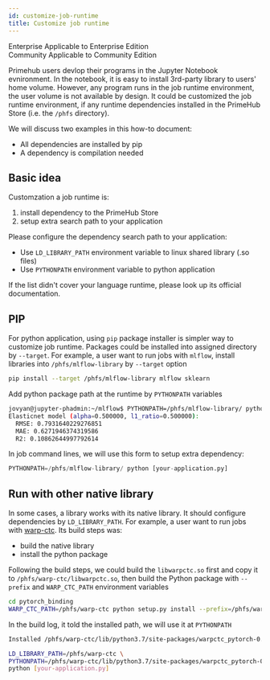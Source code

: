 ```yaml
---
id: customize-job-runtime
title: Customize job runtime
---
```


<div class="label-sect">
  <div class="ee-only tooltip">Enterprise
    <span class="tooltiptext">Applicable to Enterprise Edition</span>
  </div>
  <div class="ce-only tooltip">Community
    <span class="tooltiptext">Applicable to Community Edition</span>
  </div>
</div>


Primehub users devlop their programs in the Jupyter Notebook evnironment. In the notebook, it is easy to install 3rd-party library to users' home volume. However, any program runs in the job runtime environment, the user volume is not available by design. It could be customized the job runtime environment, if any runtime dependencies installed in the PrimeHub Store (i.e. the `/phfs` directory).

We will discuss two examples in this how-to document:

* All dependencies are installed by pip
* A dependency is compilation needed

## Basic idea

Customzation a job runtime is:

1. install dependency to the PrimeHub Store
2. setup extra search path to your application

Please configure the dependency search path to your application:

* Use `LD_LIBRARY_PATH` environment variable to linux shared library (.so files)
* Use `PYTHONPATH` environment variable to python application

If the list didn't cover your language runtime, please look up its official documentation.


## PIP

For python application, using `pip` package installer is simpler way to customize job runtime. Packages could be installed into assigned directory by `--target`. For example, a user want to run jobs with `mlflow`, install libraries into `/phfs/mlflow-library` by `--target` option 

```bash
pip install --target /phfs/mlflow-library mlflow sklearn
```

Add python package path at the runtime by `PYTHONPATH` variables

```bash
jovyan@jupyter-phadmin:~/mlflow$ PYTHONPATH=/phfs/mlflow-library/ python examples/sklearn_elasticnet_wine/train.py
Elasticnet model (alpha=0.500000, l1_ratio=0.500000):
  RMSE: 0.7931640229276851
  MAE: 0.6271946374319586
  R2: 0.10862644997792614
```

In job command lines, we will use this form to setup extra dependency:

```python
PYTHONPATH=/phfs/mlflow-library/ python [your-application.py]
```

## Run with other native library

In some cases, a library works with its native library. It should configure dependencies by `LD_LIBRARY_PATH`. For example, a user want to run jobs with [warp-ctc](https://github.com/SeanNaren/warp-ctc). Its build steps was:

* build the native library
* install the python package


Following the build steps, we could build the `libwarpctc.so` first and copy it to `/phfs/warp-ctc/libwarpctc.so`, then build the Python package with `--prefix` and `WARP_CTC_PATH` environment variables

```bash
cd pytorch_binding
WARP_CTC_PATH=/phfs/warp-ctc python setup.py install --prefix=/phfs/warp-ctc
```

In the build log, it told the installed path, we will use it at `PYTHONPATH`

```bash
Installed /phfs/warp-ctc/lib/python3.7/site-packages/warpctc_pytorch-0.1-py3.7-linux-x86_64.egg
```

```bash
LD_LIBRARY_PATH=/phfs/warp-ctc \
PYTHONPATH=/phfs/warp-ctc/lib/python3.7/site-packages/warpctc_pytorch-0.1-py3.7-linux-x86_64.egg \
python [your-application.py]
```


